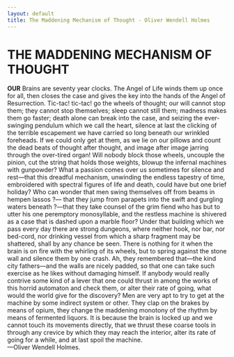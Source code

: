 ```yaml
---
layout: default
title: The Maddening Mechanism of Thought - Oliver Wendell Holmes
---
```


THE MADDENING MECHANISM OF THOUGHT
==================================
**OUR** Brains are seventy year clocks. The Angel of Life winds them up once for all, then closes the case and gives the key into the hands of the Angel of Resurrection. Tic-tac! tic-tac! go the wheels of thought; our will cannot stop them; they cannot stop themselves; sleep cannot still them; madness makes them go faster; death alone can break into the case, and seizing the ever-swinging pendulum which we call the heart, silence at last the clicking of the terrible escapement we have carried so long beneath our wrinkled foreheads. If we could only get at them, as we lie on our pillows and count the dead beats of thought after thought, and image after image jarring through the over-tired organ! Will nobody block those wheels, uncouple the pinion, cut the string that holds those weights, blowup the infernal machines with gunpowder? What a passion comes over us sometimes for silence and rest—that this dreadful mechanism, unwinding the endless tapestry of time, embroidered with spectral figures of life and death, could have but one brief holiday? Who can wonder that men swing themselves off from beams in hempen lassos ?— that they jump from parapets into the swift and gurgling waters beneath ?—that they take counsel of the grim fiend who has but to utter his one peremptory monosyllable, and the restless machine is shivered as a case that is dashed upon a marble floor? Under that building which we pass every day there are strong dungeons, where neither hook, nor bar, nor bed-cord, nor drinking vessel from which a sharp fragment may be shattered, shall by any chance be seen. There is nothing for it when the brain is on fire with the whirling of its wheels, but to spring against the stone wall and silence them by one crash. Ah, they remembered that—the kind city fathers—and the walls are nicely padded, so that one can take such exercise as he likes without damaging himself. If anybody would really contrive some kind of a lever that one could thrust in among the works of this horrid automaton and check them, or alter their rate of going, what would the world give for the discovery? Men are very apt to try to get at the machine by some indirect system or other. They clap on the brakes by means of opium, they change the maddening monotony of the rhythm by means of fermented liquors. It is because the brain is locked up and we cannot touch its movements directly, that we thrust these coarse tools in through any crevice by which they may reach the interior, alter its rate of going for a while, and at last spoil the machine.  
—Oliver Wendell Holmes.